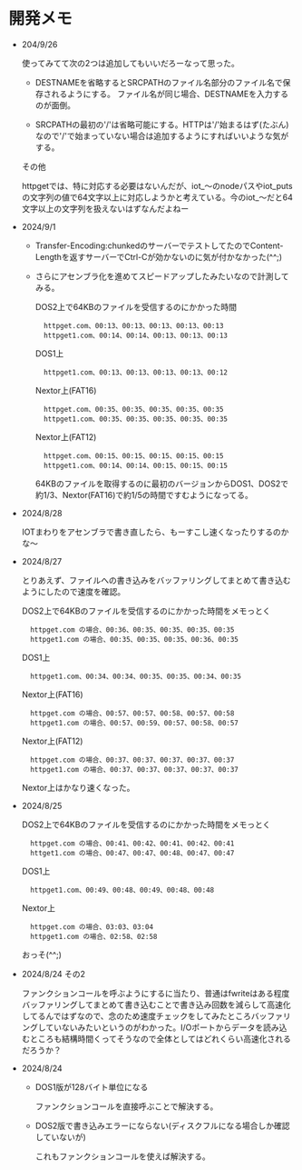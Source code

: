 # 開発メモ
- 204/9/26

    使ってみてて次の2つは追加してもいいだろーなって思った。

    - DESTNAMEを省略するとSRCPATHのファイル名部分のファイル名で保存されるようにする。 ファイル名が同じ場合、DESTNAMEを入力するのが面倒。
    
    - SRCPATHの最初の'/'は省略可能にする。HTTPは'/'始まるはず(たぶん)なので'/'で始まっていない場合は追加するようにすればいいような気がする。

    その他

    httpgetでは、特に対応する必要はないんだが、iot_〜のnodeパスやiot_putsの文字列の値で64文字以上に対応しようかと考えている。今のiot_〜だと64文字以上の文字列を扱えないはずなんだよねー

- 2024/9/1

    - Transfer-Encoding:chunkedのサーバーでテストしてたのでContent-Lengthを返すサーバーでCtrl-Cが効かないのに気が付かなかった(^^;)

    - さらにアセンブラ化を進めてスピードアップしたみたいなので計測してみる。

        DOS2上で64KBのファイルを受信するのにかかった時間

            httpget.com、00:13、00:13、00:13、00:13、00:13
            httpget1.com、00:14、00:14、00:13、00:13、00:13

        DOS1上

            httpget1.com、00:13、00:13、00:13、00:13、00:12

        Nextor上(FAT16)

            httpget.com、00:35、00:35、00:35、00:35、00:35
            httpget1.com、00:35、00:35、00:35、00:35、00:35
        
        Nextor上(FAT12)

            httpget.com、00:15、00:15、00:15、00:15、00:15
            httpget1.com、00:14、00:14、00:15、00:15、00:15

        64KBのファイルを取得するのに最初のバージョンからDOS1、DOS2で約1/3、Nextor(FAT16)で約1/5の時間ですむようになってる。

- 2024/8/28

    IOTまわりをアセンブラで書き直したら、もーすこし速くなったりするのかな〜

- 2024/8/27

    とりあえず、ファイルへの書き込みをバッファリングしてまとめて書き込むようにしたので速度を確認。

    DOS2上で64KBのファイルを受信するのにかかった時間をメモっとく

        httpget.com の場合、00:36、00:35、00:35、00:35、00:35
        httpget1.com の場合、00:35、00:35、00:35、00:36、00:35

    DOS1上

        httpget1.com、00:34、00:34、00:35、00:35、00:34、00:35

    Nextor上(FAT16)

        httpget.com の場合、00:57、00:57、00:58、00:57、00:58
        httpget1.com の場合、00:57、00:59、00:57、00:58、00:57

    Nextor上(FAT12)

        httpget.com の場合、00:37、00:37、00:37、00:37、00:37
        httpget1.com の場合、00:37、00:37、00:37、00:37、00:37

    Nextor上はかなり速くなった。


- 2024/8/25

    DOS2上で64KBのファイルを受信するのにかかった時間をメモっとく

        httpget.com の場合、00:41、00:42、00:41、00:42、00:41
        httget1.com の場合、00:47、00:47、00:48、00:47、00:47

    DOS1上
    
        httpget1.com、00:49、00:48、00:49、00:48、00:48

    Nextor上
    
        httpget.com の場合、03:03、03:04
        httpget1.com の場合、02:58、02:58

    おっそ(^^;)


- 2024/8/24 その2

    ファンクションコールを呼ぶようにするに当たり、普通はfwriteはある程度バッファリングしてまとめて書き込むことで書き込み回数を減らして高速化してるんではずなので、念のため速度チェックをしてみたところバッファリングしていないみたいというのがわかった。I/Oポートからデータを読み込むところも結構時間くってそうなので全体としてはどれくらい高速化されるだろうか？


- 2024/8/24
    - DOS1版が128バイト単位になる

        ファンクションコールを直接呼ぶことで解決する。
    
    - DOS2版で書き込みエラーにならない(ディスクフルになる場合しか確認していないが)
    
        これもファンクションコールを使えば解決する。
